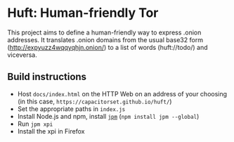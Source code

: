 # Huft: Human-friendly Tor

This project aims to define a human-friendly way to express .onion addresses. It translates .onion domains from the usual base32 form (http://expyuzz4wqqyqhjn.onion/) to a list of words (huft://todo/) and viceversa.

## Build instructions

 - Host `docs/index.html` on the HTTP Web on an address of your choosing (in this case, `https://capacitorset.github.io/huft/`)
 - Set the appropriate paths in `index.js`
 - Install Node.js and npm, install [`jpm`](http://npmjs.com/package/jpm) (`npm install jpm --global`)
 - Run `jpm xpi`
 - Install the xpi in Firefox